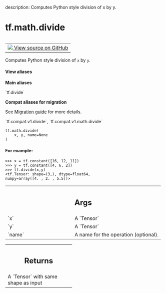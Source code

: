 description: Computes Python style division of x by y.

<div itemscope itemtype="http://developers.google.com/ReferenceObject">
<meta itemprop="name" content="tf.math.divide" />
<meta itemprop="path" content="Stable" />
</div>

# tf.math.divide

<!-- Insert buttons and diff -->

<table class="tfo-notebook-buttons tfo-api nocontent" align="left">
<td>
  <a target="_blank" href="https://github.com/tensorflow/tensorflow/blob/r2.4/tensorflow/python/ops/math_ops.py#L438-L469">
    <img src="https://www.tensorflow.org/images/GitHub-Mark-32px.png" />
    View source on GitHub
  </a>
</td>
</table>



Computes Python style division of `x` by `y`.

<section class="expandable">
  <h4 class="showalways">View aliases</h4>
  <p>
<b>Main aliases</b>
<p>`tf.divide`</p>

<b>Compat aliases for migration</b>
<p>See
<a href="https://www.tensorflow.org/guide/migrate">Migration guide</a> for
more details.</p>
<p>`tf.compat.v1.divide`, `tf.compat.v1.math.divide`</p>
</p>
</section>

<pre class="devsite-click-to-copy prettyprint lang-py tfo-signature-link">
<code>tf.math.divide(
    x, y, name=None
)
</code></pre>



<!-- Placeholder for "Used in" -->


#### For example:



```
>>> x = tf.constant([16, 12, 11])
>>> y = tf.constant([4, 6, 2])
>>> tf.divide(x,y)
<tf.Tensor: shape=(3,), dtype=float64,
numpy=array([4. , 2. , 5.5])>
```

<!-- Tabular view -->
 <table class="responsive fixed orange">
<colgroup><col width="214px"><col></colgroup>
<tr><th colspan="2"><h2 class="add-link">Args</h2></th></tr>

<tr>
<td>
`x`
</td>
<td>
A `Tensor`
</td>
</tr><tr>
<td>
`y`
</td>
<td>
A `Tensor`
</td>
</tr><tr>
<td>
`name`
</td>
<td>
A name for the operation (optional).
</td>
</tr>
</table>



<!-- Tabular view -->
 <table class="responsive fixed orange">
<colgroup><col width="214px"><col></colgroup>
<tr><th colspan="2"><h2 class="add-link">Returns</h2></th></tr>
<tr class="alt">
<td colspan="2">
A `Tensor` with same shape as input
</td>
</tr>

</table>

